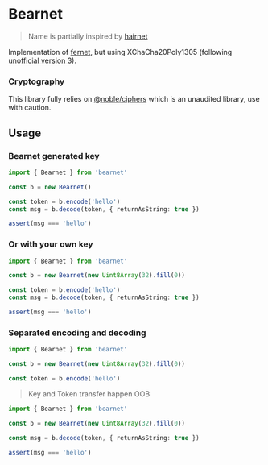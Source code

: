 # Bearnet

> Name is partially inspired by [hairnet](https://github.com/ferd/hairnet)

Implementation of [fernet](https://github.com/fernet/spec/blob/20dead475f53f11d20592baf29ad697163afc0cd/Spec.md), but using XChaCha20Poly1305 (following [unofficial version 3](https://github.com/mikelodder7/fernet/blob/deccfda5ff8d3c407175a2eace570bd4b7adc5ad/specs/version3.md)).

### Cryptography

This library fully relies on [@noble/ciphers](https://paulmillr.com/noble/) which is an unaudited library, use with caution.

## Usage

### Bearnet generated key

```typescript
import { Bearnet } from 'bearnet'

const b = new Bearnet()

const token = b.encode('hello')
const msg = b.decode(token, { returnAsString: true })

assert(msg === 'hello')
```

### Or with your own key

```typescript
import { Bearnet } from 'bearnet'

const b = new Bearnet(new Uint8Array(32).fill(0))

const token = b.encode('hello')
const msg = b.decode(token, { returnAsString: true })

assert(msg === 'hello')
```

### Separated encoding and decoding

```typescript
import { Bearnet } from 'bearnet'

const b = new Bearnet(new Uint8Array(32).fill(0))

const token = b.encode('hello')
```

> Key and Token transfer happen OOB

```typescript
import { Bearnet } from 'bearnet'

const b = new Bearnet(new Uint8Array(32).fill(0))

const msg = b.decode(token, { returnAsString: true })

assert(msg === 'hello')
```
